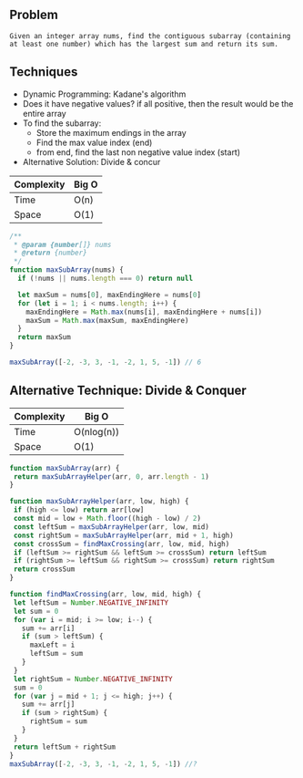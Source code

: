 ## Problem

```
Given an integer array nums, find the contiguous subarray (containing 
at least one number) which has the largest sum and return its sum.
```

## Techniques

- Dynamic Programming: Kadane's algorithm
- Does it have negative values? if all positive, then the result would
  be the entire array 
- To find the subarray: 
  - Store the maximum endings in the array
  - Find the max value index (end)
  - from end, find the last non negative value index (start)
- Alternative Solution: Divide & concur

| Complexity | Big O |
| ---------- | ----- |
| Time       | O(n)  |
| Space      | O(1)  |

```javascript 
/**
 * @param {number[]} nums
 * @return {number}
 */
function maxSubArray(nums) {
  if (!nums || nums.length === 0) return null

  let maxSum = nums[0], maxEndingHere = nums[0]
  for (let i = 1; i < nums.length; i++) {
    maxEndingHere = Math.max(nums[i], maxEndingHere + nums[i])
    maxSum = Math.max(maxSum, maxEndingHere)
  }
  return maxSum
}

maxSubArray([-2, -3, 3, -1, -2, 1, 5, -1]) // 6
```

## Alternative Technique: Divide & Conquer

 | Complexity | Big O      |
 | ---------- | ---------- |
 | Time       | O(nlog(n)) |
 | Space      | O(1)       |

 ```javascript
function maxSubArray(arr) {
  return maxSubArrayHelper(arr, 0, arr.length - 1)
}

function maxSubArrayHelper(arr, low, high) {
  if (high <= low) return arr[low]
  const mid = low + Math.floor((high - low) / 2)
  const leftSum = maxSubArrayHelper(arr, low, mid)
  const rightSum = maxSubArrayHelper(arr, mid + 1, high)
  const crossSum = findMaxCrossing(arr, low, mid, high)
  if (leftSum >= rightSum && leftSum >= crossSum) return leftSum
  if (rightSum >= leftSum && rightSum >= crossSum) return rightSum
  return crossSum
}

function findMaxCrossing(arr, low, mid, high) {
  let leftSum = Number.NEGATIVE_INFINITY
  let sum = 0
  for (var i = mid; i >= low; i--) {
    sum += arr[i]
    if (sum > leftSum) {
      maxLeft = i
      leftSum = sum
    }
  }
  let rightSum = Number.NEGATIVE_INFINITY
  sum = 0
  for (var j = mid + 1; j <= high; j++) {
    sum += arr[j]
    if (sum > rightSum) {
      rightSum = sum
    }
  }
  return leftSum + rightSum
}
maxSubArray([-2, -3, 3, -1, -2, 1, 5, -1]) //?
 ```
